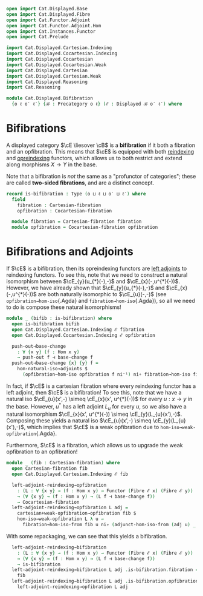 ```agda
open import Cat.Displayed.Base
open import Cat.Displayed.Fibre
open import Cat.Functor.Adjoint
open import Cat.Functor.Adjoint.Hom
open import Cat.Instances.Functor
open import Cat.Prelude

import Cat.Displayed.Cartesian.Indexing
import Cat.Displayed.Cocartesian.Indexing
import Cat.Displayed.Cocartesian
import Cat.Displayed.Cocartesian.Weak
import Cat.Displayed.Cartesian
import Cat.Displayed.Cartesian.Weak
import Cat.Displayed.Reasoning
import Cat.Reasoning

module Cat.Displayed.Bifibration
  {o ℓ o′ ℓ′} {ℬ : Precategory o ℓ} (ℰ : Displayed ℬ o′ ℓ′) where
```

<!--
```agda
open Cat.Displayed.Cocartesian ℰ
open Cat.Displayed.Cocartesian.Weak ℰ
open Cat.Displayed.Cartesian ℰ
open Cat.Displayed.Cartesian.Weak ℰ
open Cat.Displayed.Reasoning ℰ

open Precategory ℬ
open Displayed ℰ
```
-->


# Bifibrations

A displayed category $\cE \liesover \cB$ is a **bifibration** if it both
a fibration and an opfibration. This means that $\cE$ is equipped with
both [reindexing] and [opreindexing] functors, which allows us to both
restrict and extend along morphisms $X \to Y$ in the base.

Note that a bifibration is *not* the same as a "profunctor of categories";
these are called **two-sided fibrations**, and are a distinct concept.

[reindexing]: Cat.Displayed.Cartesian.Indexing.html
[opreindexing]: Cat.Displayed.Cocartesian.Indexing.html

<!--
[TODO: Reed M, 31/01/2023] Link to two-sided fibration
when that page is written.
-->


```agda
record is-bifibration : Type (o ⊔ ℓ ⊔ o′ ⊔ ℓ′) where
  field
    fibration : Cartesian-fibration
    opfibration : Cocartesian-fibration

  module fibration = Cartesian-fibration fibration
  module opfibration = Cocartesian-fibration opfibration
```

# Bifibrations and Adjoints

If $\cE$ is a bifibration, then its opreindexing functors are
[left adjoints] to reindexing functors. To see this, note that we need
to construct a natural isomorphism between $\cE_{y}(u_{*}(-),-)$ and
$\cE_{x}(-,u^{*}(-))$. However, we have already shown that
$\cE_{y}(u_{*}(-),-)$ and $\cE_{x}(-,u^{*}(-))$ are both naturally
isomorphic to $\cE_{u}(-,-)$ (see `opfibration→hom-iso`{.Agda} and
`fibration→hom-iso`{.Agda}), so all we need to do is compose these
natural isomorphisms!

[left adjoints]: Cat.Functor.Adjoint.html

```agda
module _ (bifib : is-bifibration) where
  open is-bifibration bifib
  open Cat.Displayed.Cartesian.Indexing ℰ fibration
  open Cat.Displayed.Cocartesian.Indexing ℰ opfibration

  push-out⊣base-change
    : ∀ {x y} (f : Hom x y)
    → push-out f ⊣ base-change f
  push-out⊣base-change {x} {y} f =
    hom-natural-iso→adjoints $
      (opfibration→hom-iso opfibration f ni⁻¹) ni∘ fibration→hom-iso fibration f
```

In fact, if $\cE$ is a cartesian fibration where every reindexing
functor has a left adjoint, then $\cE$ is a bifibration!
To see this, note that we have a natural iso
$\cE_{u}(x',-) \simeq \cE_{x}(x', u^{*}(-))$ for every $u : x \to y$ in
the base. However, $u^{*}$ has a left adjoint $L_{u}$ for every $u$,
so we also have a natural isomorphism
$\cE_{x}(x', u^{*}(-)) \simeq \cE_{y}(L_{u}(x'),-)$. Composing these
yields a natural iso $\cE_{u}(x',-) \simeq \cE_{y}(L_{u}(x'),-)$, which
implies that $\cE$ is a weak opfibration due to
`hom-iso→weak-opfibration`{.Agda}.

Furthermore, $\cE$ is a fibration, which allows us to upgrade the
weak opfibration to an opfibration!

```agda
module _ (fib : Cartesian-fibration) where
  open Cartesian-fibration fib
  open Cat.Displayed.Cartesian.Indexing ℰ fib

  left-adjoint-reindexing→opfibration
    : (L : ∀ {x y} → (f : Hom x y) → Functor (Fibre ℰ x) (Fibre ℰ y))
    → (∀ {x y} → (f : Hom x y) → (L f ⊣ base-change f)) 
    → Cocartesian-fibration
  left-adjoint-reindexing→opfibration L adj =
    cartesian+weak-opfibration→opfibration fib $
    hom-iso→weak-opfibration L λ u →
      fibration→hom-iso-from fib u ni∘ (adjunct-hom-iso-from (adj u) _ ni⁻¹)
```

With some repackaging, we can see that this yields a bifibration.

```agda
  left-adjoint-reindexing→bifibration
    : (L : ∀ {x y} → (f : Hom x y) → Functor (Fibre ℰ x) (Fibre ℰ y))
    → (∀ {x y} → (f : Hom x y) → (L f ⊣ base-change f))
    → is-bifibration
  left-adjoint-reindexing→bifibration L adj .is-bifibration.fibration =
    fib
  left-adjoint-reindexing→bifibration L adj .is-bifibration.opfibration =
    left-adjoint-reindexing→opfibration L adj
```
